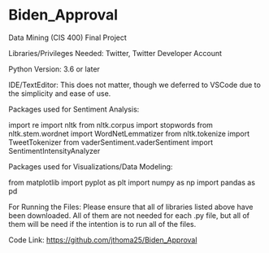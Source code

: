 # Biden_Approval
Data Mining (CIS 400) Final Project

Libraries/Privileges Needed: Twitter, Twitter Developer Account

Python Version: 3.6 or later

IDE/TextEditor: This does not matter, though we deferred to VSCode due to the simplicity and ease of use.

Packages used for Sentiment Analysis:

import re
import nltk
from nltk.corpus import stopwords
from nltk.stem.wordnet import WordNetLemmatizer
from nltk.tokenize import TweetTokenizer
from vaderSentiment.vaderSentiment import SentimentIntensityAnalyzer

Packages used for Visualizations/Data Modeling:

from matplotlib import pyplot as plt
import numpy as np
import pandas as pd

For Running the Files: Please ensure that all of libraries listed above have been downloaded. All of them are not needed for each .py file, but all of them will be need if the intention is to run all of the files.


Code Link: https://github.com/jthoma25/Biden_Approval



